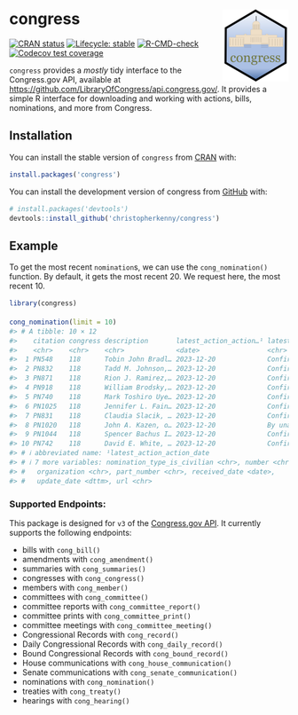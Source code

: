 
<!-- README.md is generated from README.Rmd. Please edit that file -->

# congress <img src="man/figures/logo.png" align="right" height="130" />

<!-- badges: start -->

[![CRAN
status](https://www.r-pkg.org/badges/version/congress)](https://CRAN.R-project.org/package=congress)
[![Lifecycle:
stable](https://img.shields.io/badge/lifecycle-stable-brightgreen.svg)](https://lifecycle.r-lib.org/articles/stages.html#stable)
[![R-CMD-check](https://github.com/christopherkenny/congress/actions/workflows/R-CMD-check.yaml/badge.svg)](https://github.com/christopherkenny/congress/actions/workflows/R-CMD-check.yaml)
[![Codecov test
coverage](https://codecov.io/gh/christopherkenny/congress/branch/main/graph/badge.svg)](https://app.codecov.io/gh/christopherkenny/congress?branch=main)
<!-- badges: end -->

`congress` provides a *mostly* tidy interface to the Congress.gov API,
available at <https://github.com/LibraryOfCongress/api.congress.gov/>.
It provides a simple R interface for downloading and working with
actions, bills, nominations, and more from Congress.

## Installation

You can install the stable version of `congress` from
[CRAN](https://CRAN.R-project.org/package=congress) with:

``` r
install.packages('congress')
```

You can install the development version of congress from
[GitHub](https://github.com/) with:

``` r
# install.packages('devtools')
devtools::install_github('christopherkenny/congress')
```

## Example

To get the most recent `nomination`s, we can use the `cong_nomination()`
function. By default, it gets the most recent 20. We request here, the
most recent 10.

``` r
library(congress)

cong_nomination(limit = 10)
#> # A tibble: 10 × 12
#>    citation congress description       latest_action_action…¹ latest_action_text
#>    <chr>    <chr>    <chr>             <date>                 <chr>             
#>  1 PN548    118      Tobin John Bradl… 2023-12-20             Confirmed by the …
#>  2 PN832    118      Tadd M. Johnson,… 2023-12-20             Confirmed by the …
#>  3 PN871    118      Rion J. Ramirez,… 2023-12-20             Confirmed by the …
#>  4 PN918    118      William Brodsky,… 2023-12-20             Confirmed by the …
#>  5 PN740    118      Mark Toshiro Uye… 2023-12-20             Confirmed by the …
#>  6 PN1025   118      Jennifer L. Fain… 2023-12-20             Confirmed by the …
#>  7 PN831    118      Claudia Slacik, … 2023-12-20             Confirmed by the …
#>  8 PN1020   118      John A. Kazen, o… 2023-12-20             By unanimous cons…
#>  9 PN1044   118      Spencer Bachus I… 2023-12-20             Confirmed by the …
#> 10 PN742    118      David E. White, … 2023-12-20             Confirmed by the …
#> # ℹ abbreviated name: ¹​latest_action_action_date
#> # ℹ 7 more variables: nomination_type_is_civilian <chr>, number <chr>,
#> #   organization <chr>, part_number <chr>, received_date <date>,
#> #   update_date <dttm>, url <chr>
```

### Supported Endpoints:

This package is designed for `v3` of the [Congress.gov
API](https://github.com/LibraryOfCongress/api.congress.gov/). It
currently supports the following endpoints:

- bills with `cong_bill()`
- amendments with `cong_amendment()`
- summaries with `cong_summaries()`
- congresses with `cong_congress()`
- members with `cong_member()`
- committees with `cong_committee()`
- committee reports with `cong_committee_report()`
- committee prints with `cong_committee_print()`
- committee meetings with `cong_committee_meeting()`
- Congressional Records with `cong_record()`
- Daily Congressional Records with `cong_daily_record()`
- Bound Congressional Records with `cong_bound_record()`
- House communications with `cong_house_communication()`
- Senate communications with `cong_senate_communication()`
- nominations with `cong_nomination()`
- treaties with `cong_treaty()`
- hearings with `cong_hearing()`
